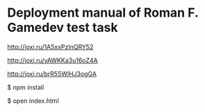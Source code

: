 # Deployment manual of Roman F. Gamedev test task

http://joxi.ru/1A5xxPzInQRY52


http://joxi.ru/vAWKKa3u16oZ4A


http://joxi.ru/brR55WlHJ3ogGA

$ npm install

$ open index.html

